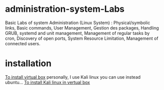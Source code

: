 # administration-system-Labs
Basic Labs of system Administration (Linux System) :
Physical/symbolic links,
Basic commands,
User Management,
Gestion des packages,
Handling GRUB,
systemd and unit management,
Management of regular tasks by cron,
Discovery of open ports,
System Resource Limitation,
Management of connected users.
# installation
[To install virtual box](https://www.youtube.com/watch?v=x5MhydijWmc)
personally, I use Kali linux you can use instead ubuntu...
[To install Kali linux in vertual box ](https://www.youtube.com/watch?v=irGTD6jmYhc)
